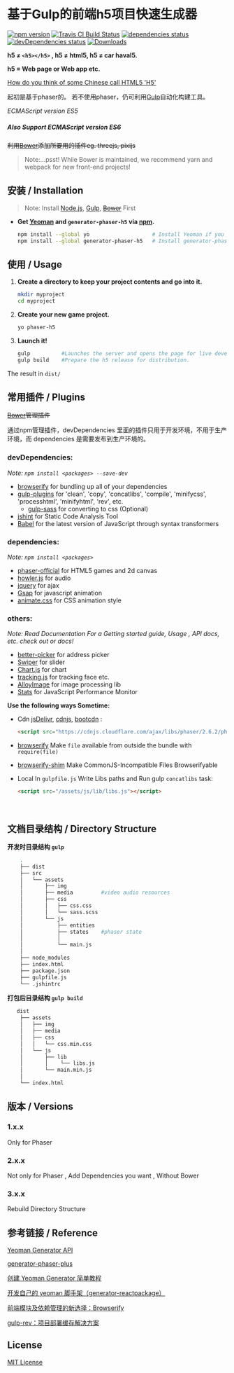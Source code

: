 # 基于Gulp的前端h5项目快速生成器

<div align="left">
    <div>
        <a href="https://www.npmjs.com/package/generator-phaser-h5"><img alt="npm version" src="https://img.shields.io/npm/v/generator-phaser-h5.svg"></a>
        <a href="https://travis-ci.org/Sanchez3/generator-phaser-h5"><img alt="Travis CI Build Status" src="https://travis-ci.org/Sanchez3/generator-phaser-h5.svg?branch=master"></a>
        <a href="https://david-dm.org/Sanchez3/generator-phaser-h5"><img alt="dependencies status" src="https://david-dm.org/Sanchez3/generator-phaser-h5/status.svg"></a>
        <a href="https://david-dm.org/Sanchez3/generator-phaser-h5?type=dev"><img alt="devDependencies status" src="https://david-dm.org/Sanchez3/generator-phaser-h5/dev-status.svg"/></a>
        <a href="https://www.npmjs.com/package/generator-phaser-h5"><img alt="Downloads" src="https://img.shields.io/npm/dm/generator-phaser-h5.svg"></a>
    </div>
</div>


**h5 ≠ `<h5></h5>` ,  h5 ≠ html5,  h5 ≠ car haval5.**

**h5 = Web page or Web app etc.**

[How do you think of some Chinese call HTML5 'H5'](https://news.ycombinator.com/item?id=9875940)

起初是基于phaser的。
若不使用phaser，仍可利用[Gulp](http://gulpjs.com/)自动化构建工具。

*ECMAScript version ES5* 

##### Also  Support *ECMAScript version ES6*

~~利用[Bower](https://bower.io/)添加所要用的插件eg. threejs, pixijs~~

>Note:...psst! While Bower is maintained, we recommend yarn and webpack for new front-end projects!



## 安装 / Installation
>Note:  Install [Node.js](https://nodejs.org/en/), [Gulp](http://gulpjs.com/), ~~[Bower](https://bower.io/)~~ First

- **Get  [Yeoman](http://yeoman.io/) and `generator-phaser-h5` via [npm](https://www.npmjs.com/).**

    ```sh
    npm install --global yo                    # Install Yeoman if you don't have it yet.
    npm install --global generator-phaser-h5   # Install generator-phaser-h5
    ```




## 使用 / Usage

1. **Create a directory to keep your project contents and go into it.**

    ```sh
    mkdir myproject
    cd myproject
    ```

2. **Create your new game project.**

    ```sh
    yo phaser-h5
    ```

3. **Launch it!**

    ```sh
    gulp          #Launches the server and opens the page for live development.
    gulp build    #Prepare the h5 release for distribution.
    ```


The result in  `dist/`



## 常用插件 / Plugins

~~[Bower](https://bower.io/)管理插件~~ 

通过npm管理插件，devDependencies  里面的插件只用于开发环境，不用于生产环境，而 dependencies  是需要发布到生产环境的。

### devDependencies:
*Note:  `npm install <packages> --save-dev`*

- [browserify](https://github.com/substack/node-browserify)  for bundling up all of your dependencies
- [gulp-plugins](http://gulpjs.com/plugins/)  for 'clean', 'copy', 'concatlibs', 'compile', 'minifycss', 'processhtml', 'minifyhtml', 'rev', etc.
  - [gulp-sass](https://www.npmjs.com/package/gulp-sass) for converting to css (Optional)
- [jshint](http://jshint.com/)  for Static Code Analysis Tool
- [Babel](https://babeljs.io/) for the latest version of JavaScript through syntax transformers

### dependencies:
*Note:  `npm install <packages>`*

- [phaser-official](https://phaser.io/)  for HTML5 games and 2d canvas
- [howler.js](https://howlerjs.com/)  for audio 
- [jquery](https://jquery.com/)  for ajax 
- [Gsap](https://greensock.com/gsap)  for javascript animation
- [animate.css](https://daneden.github.io/animate.css/)  for CSS animation style 


### others:
*Note: Read Documentation For a Getting started guide, Usage , API docs, etc. check out or docs!*

- [better-picker](https://github.com/ustbhuangyi/picker)  for  address picker 
- [Swiper](http://idangero.us/swiper/)  for slider
- [Chart.js](http://www.chartjs.org/)  for chart
- [tracking.js](https://github.com/eduardolundgren/tracking.js)  for tracking  face etc.
- [AlloyImage](https://github.com/AlloyTeam/AlloyImage)  for image processing lib
- [Stats](https://github.com/mrdoob/stats.js)  for JavaScript Performance Monitor 



**Use the following ways Sometime:**

- Cdn  [jsDelivr](http://www.jsdelivr.com/), [cdnjs](https://cdnjs.com/), [bootcdn](http://www.bootcdn.cn/) :  
  ```html
  <script src="https://cdnjs.cloudflare.com/ajax/libs/phaser/2.6.2/phaser.js"></script>
  ```

- [browserify](https://github.com/substack/node-browserify#brequirefile-opts)  Make `file` available from outside the bundle with `require(file)`

- [browserify-shim](https://github.com/thlorenz/browserify-shim)  Make CommonJS-Incompatible Files Browserifyable

- Local In `gulpfile.js` Write Libs paths and Run gulp `concatlibs` task:
  ```html
  <script src="/assets/js/lib/libs.js"></script>
  ```

  ​




## 文档目录结构 / Directory Structure

**开发时目录结构 `gulp`**
```sh
    .
    ├── dist
    ├── src
    │   └── assets
    │       ├── img
    │       ├── media         #video audio resources
    │       ├── css
    │       │   ├── css.css
    │       │   └── sass.scss
    │       └── js
    │           ├── entities
    │           ├── states    #phaser state
    │           │
    │           └── main.js    
    │
    ├── node_modules
    ├── index.html
    ├── package.json
    ├── gulpfile.js
    └── .jshintrc   
```

**打包后目录结构 `gulp build`**

```sh
   dist
    ├── assets
    │   ├── img
    │   ├── media
    │   ├── css
    │   │   └── css.min.css
    │   └── js
    │       ├── lib
    │       │    └── libs.js
    │       └── main.min.js
    │
    └── index.html
```



## 版本 / Versions

### 1.x.x

Only for Phaser 

### 2.x.x

Not only for Phaser , Add Dependencies you want , Without Bower

### 3.x.x

Rebuild Directory Structure



## 参考链接 / Reference

[Yeoman Generator API](http://yeoman.github.io/generator/)

[generator-phaser-plus](https://github.com/rblopes/generator-phaser-plus)

[创建 Yeoman Generator 简单教程](http://www.jianshu.com/p/9f3e6bcdb274)

[开发自己的 yeoman 脚手架（generator-reactpackage）](https://juejin.im/entry/57c938510e3dd90063e3c725)

[前端模块及依赖管理的新选择：Browserify](http://acgtofe.com/posts/2015/06/modular-javascript-with-browserify)

[gulp-rev：项目部署缓存解决方案](http://www.cnblogs.com/1wen/p/5421212.html)



## License

[MIT License](https://github.com/Sanchez3/generator-phaser-h5/blob/master/LICENSE)
